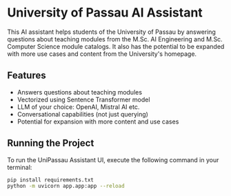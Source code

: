 # University of Passau AI Assistant

This AI assistant helps students of the University of Passau by answering questions about teaching modules from the M.Sc. AI Engineering and M.Sc. Computer Science module catalogs. It also has the potential to be expanded with more use cases and content from the University's homepage.

## Features

* Answers questions about teaching modules
* Vectorized using Sentence Transformer model
* LLM of your choice: OpenAI, Mistral AI etc.
* Conversational capabilities (not just querying)
* Potential for expansion with more content and use cases

## Running the Project

To run the UniPassau Assistant UI, execute the following command in your terminal:

```bash
pip install requirements.txt
python -m uvicorn app.app:app --reload 
